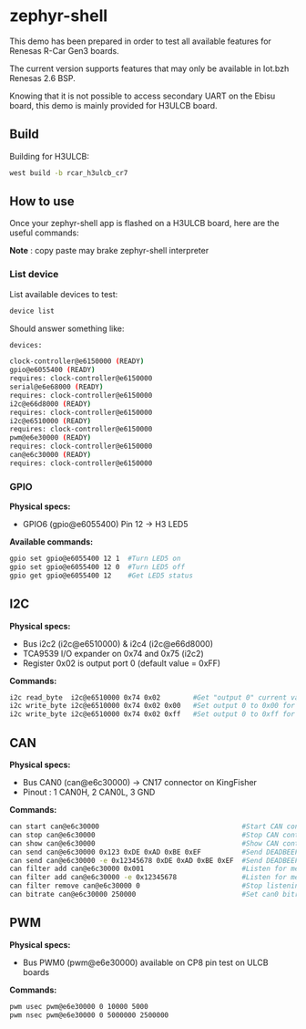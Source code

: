 # zephyr-shell

This demo has been prepared in order to test all available features for Renesas R-Car Gen3 boards.

The current version supports features that may only be available in Iot.bzh Renesas 2.6 BSP.

Knowing that it is not possible to access secondary UART on the Ebisu board, this demo is mainly provided for H3ULCB board.

## Build

Building for H3ULCB:

```bash
west build -b rcar_h3ulcb_cr7
```

## How to use

Once your zephyr-shell app is flashed on a H3ULCB board, here are the useful commands:

__Note__ : copy paste may brake zephyr-shell interpreter

### List device

List available devices to test:

```bash
device list
```

Should answer something like:

```bash
devices:

clock-controller@e6150000 (READY)
gpio@e6055400 (READY)
requires: clock-controller@e6150000
serial@e6e68000 (READY)
requires: clock-controller@e6150000
i2c@e66d8000 (READY)
requires: clock-controller@e6150000
i2c@e6510000 (READY)
requires: clock-controller@e6150000
pwm@e6e30000 (READY)
requires: clock-controller@e6150000
can@e6c30000 (READY)
requires: clock-controller@e6150000
```

### GPIO

__Physical specs:__

- GPIO6 (gpio@e6055400) Pin 12 -> H3 LED5

__Available commands:__

```bash
gpio set gpio@e6055400 12 1  #Turn LED5 on
gpio set gpio@e6055400 12 0  #Turn LED5 off
gpio get gpio@e6055400 12    #Get LED5 status
```

## I2C

__Physical specs:__

- Bus i2c2 (i2c@e6510000) & i2c4 (i2c@e66d8000)
- TCA9539 I/O expander on 0x74 and 0x75 (i2c2)
- Register 0x02 is output port 0 (default value = 0xFF)

__Commands:__

```bash
i2c read_byte  i2c@e6510000 0x74 0x02        #Get "output 0" current value for 0x74 addressed TCA9539
i2c write_byte i2c@e6510000 0x74 0x02 0x00   #Set output 0 to 0x00 for 0x74 addressed TCA9539
i2c write_byte i2c@e6510000 0x74 0x02 0xff   #Set output 0 to 0xff for 0x74 addressed TCA9539
```

## CAN

__Physical specs:__

- Bus CAN0 (can@e6c30000) -> CN17 connector on KingFisher
- Pinout : 1 CAN0H, 2 CAN0L, 3 GND

__Commands:__

```bash
can start can@e6c30000                                   #Start CAN controller
can stop can@e6c30000                                    #Stop CAN controller
can show can@e6c30000                                    #Show CAN controller information
can send can@e6c30000 0x123 0xDE 0xAD 0xBE 0xEF          #Send DEADBEEF with ID=0x123 on can0
can send can@e6c30000 -e 0x12345678 0xDE 0xAD 0xBE 0xEF  #Send DEADBEEF with extID=0x12345678 on can0
can filter add can@e6c30000 0x001                        #Listen for messages with ID=0x001 on can0 (Return Filter ID)
can filter add can@e6c30000 -e 0x12345678                #Listen for messages with ID=0x12345678 on can0 (Return Filter ID)
can filter remove can@e6c30000 0                         #Stop listening for Filter 0
can bitrate can@e6c30000 250000                          #Set can0 bitrate at 250000 kbit/s
```

## PWM

__Physical specs:__

- Bus PWM0 (pwm@e6e30000) available on CP8 pin test on ULCB boards

__Commands:__

```bash
pwm usec pwm@e6e30000 0 10000 5000
pwm nsec pwm@e6e30000 0 5000000 2500000
```
